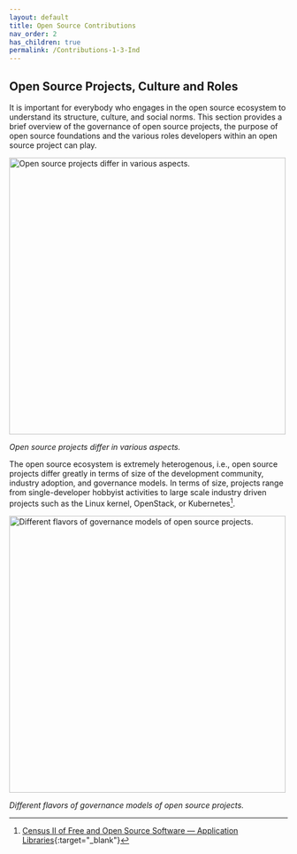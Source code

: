 ```yaml
---
layout: default
title: Open Source Contributions
nav_order: 2
has_children: true
permalink: /Contributions-1-3-Ind
---
```


## Open Source Projects, Culture and Roles

It is important for everybody who engages in the open source ecosystem to understand its structure, culture, and social norms. This section provides a brief overview of the governance of open source projects, the purpose of open source foundations and the various roles developers within an open source project can play.

<img src="img/contributions-module1-open-source-heterogeneity.png" alt="Open source projects differ in various aspects." width="500" height="auto">

_Open source projects differ in various aspects._

The open source ecosystem is extremely heterogenous, i.e., open source projects differ greatly in terms of size of the development community, industry adoption, and governance models.
In terms of size, projects range from single-developer hobbyist activities to large scale industry driven projects such as the Linux kernel, OpenStack, or Kubernetes[^lf-census-ii].

[^lf-census-ii]: [Census II of Free and Open Source Software — Application Libraries](https://www.linuxfoundation.org/research/census-ii-of-free-and-open-source-software-application-libraries){:target="_blank"}

<img src="img/contributions-module1-governance.png" alt="Different flavors of governance models of open source projects." width="500" height="auto">

_Different flavors of governance models of open source projects._
